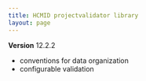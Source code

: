 ```yaml
---
title: HCMID projectvalidator library
layout: page
---
```


**Version** 12.2.2

- conventions for data organization
- configurable validation

